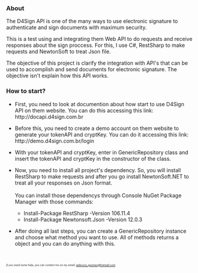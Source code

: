 <h3>About</h3>

<p>The D4Sign API is one of the many ways to use electronic signature to authenticate and sign documents with maximum security.</p>

<p>This is a test using and integrating them Web API to do requests and receive responses about the sign proccess. For this, I use C#, RestSharp to make requests and NewtonSoft to treat Json file. <p/>

<p>The objective of this project is clarify the integration with API's that can be used to accomplish and send documents for electronic signature. The objective isn't explain how this API works.</P>

<h3>How to start?</h3>

<ul>
  <li>
    <p>First, you need to look at documention about how start to use D4Sign API on them website. You can do this accessing this link: http://docapi.d4sign.com.br</p>
  </li>
  
  
  <li>
    <p>Before this, you need to create a demo account on them website to generate your tokenAPI and cryptKey. You can do it accessing this link: http://demo.d4sign.com.br/login</p>
  </li>
  
  <li>
    <p>With your tokenAPI and cryptKey, enter in GenericRepository class and insert the tokenAPI and cryptKey in the constructor of the class. </p>
  </li>
  
  <li>
    <p>Now, you need to install all project's dependency. So, you will install RestSharp to make requests and after you go install NewtonSoft.NET to treat all your responses on          Json format. </br></br>
       You can install those dependencys through Console NuGet Package Manager with those commands:
       <ul>
          <li>Install-Package RestSharp -Version 106.11.4</li>
          <li>Install-Package Newtonsoft.Json -Version 12.0.3</li>
       </ul>
    </p>
  </li>
  
   <li>
    <p>After doing all last steps, you can create a GenericRepository instance and choose what method you want to use. All of methods returns a object and you can do anything          with this.</p>
  </li>
  
  
</ul>

</br>
  
<i  style="font-size:7px;">If you need some help, you can contact me on my email: jaderson_goomes@hotmail.com</i>
  

